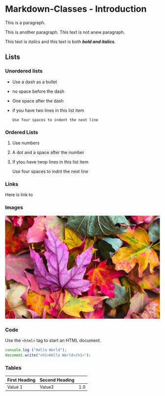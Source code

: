 # Markdown-Classes - Introduction

This is a paragraph.

This is another paragraph.
This text is not anew paragraph.

This text is *italics* and this text is both ***bold and italics***.

## Lists

### Unordered lists

- Use a dash as a bullet
- no space before the dash
- One space after the dash
- if you have two lines in this list item
  
      Use four spaces to indent the next line

### Ordered Lists

1. Use numbers
2. A dot and a space after the number
3. If ytou have twop lines in this list item

    Use four spaces to indnt the next line
    
### Links

Here is link to 

### Images

![This is an image](https://github.com/Haritha-Kotapati/Markdown-Classes/blob/main/fall.jpg)

### Code

Use the `<html>` tag to start an HTML document.
  
  ```Javascript
  console.log ("Hello World");
  document.write("<h1>Hello World</h1>");
  ```

### Tables

| First Heading | Second Heading |     |
| ------------- | -------------- | --: |
| Value 1       | Value2         | 1.0 |
